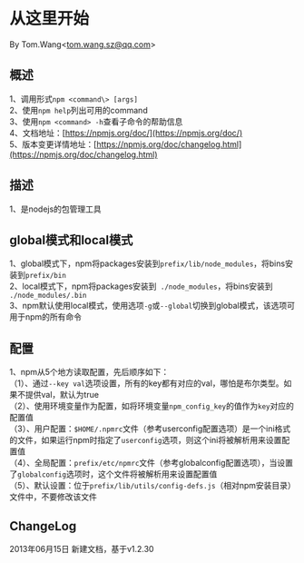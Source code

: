 # 从这里开始 #
By Tom.Wang<tom.wang.sz@qq.com\>

## 概述 ##
1、调用形式`npm <command\> [args]`  
2、使用`npm help`列出可用的command  
3、使用`npm <command> -h`查看子命令的帮助信息  
4、文档地址：[https://npmjs.org/doc/](https://npmjs.org/doc/)  
5、版本变更详情地址：[https://npmjs.org/doc/changelog.html](https://npmjs.org/doc/changelog.html)  

## 描述 ##
1、是nodejs的包管理工具  

## global模式和local模式 ##
1、global模式下，npm将packages安装到`prefix/lib/node_modules`，将bins安装到`prefix/bin`  
2、local模式下，npm将packages安装到` ./node_modules`，将bins安装到` ./node_modules/.bin`  
3、npm默认使用local模式，使用选项`-g`或`--global`切换到global模式，该选项可用于npm的所有命令  

## 配置 ##
1、npm从5个地方读取配置，先后顺序如下：  
（1）、通过`--key val`选项设置，所有的key都有对应的val，哪怕是布尔类型。如果不提供val，默认为true  
（2）、使用环境变量作为配置，如将环境变量`npm_config_key`的值作为`key`对应的配置值  
（3）、用户配置：`$HOME/.npmrc`文件（参考userconfig配置选项）是一个ini格式的文件，如果运行npm时指定了`userconfig`选项，则这个ini将被解析用来设置配置值  
（4）、全局配置：`prefix/etc/npmrc`文件（参考globalconfig配置选项），当设置了`globalconfig`选项时，这个文件将被解析用来设置配置值  
（5）、默认设置：位于`prefix/lib/utils/config-defs.js`（相对npm安装目录）文件中，不要修改该文件  

## ChangeLog ##
2013年06月15日 新建文档，基于v1.2.30